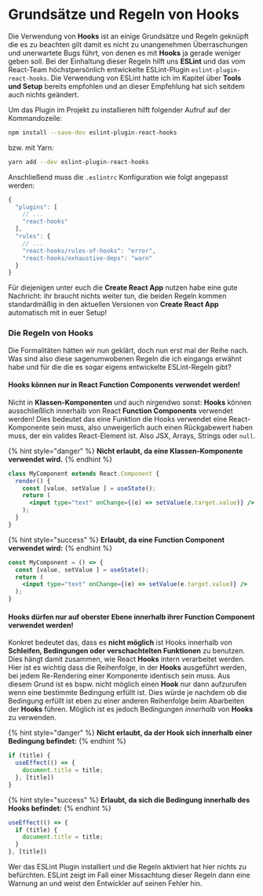# Grundsätze und Regeln von Hooks

Die Verwendung von **Hooks** ist an einige Grundsätze und Regeln geknüpft die es zu beachten gilt damit es nicht zu unangenehmen Überraschungen und unerwartete Bugs führt, von denen es mit **Hooks** ja gerade weniger geben soll. Bei der Einhaltung dieser Regeln hilft uns **ESLint** und das vom React-Team höchstpersönlich entwickelte ESLint-Plugin `eslint-plugin-react-hooks`. Die Verwendung von ESLint hatte ich im Kapitel über **Tools und Setup** bereits empfohlen und an dieser Empfehlung hat sich seitdem auch nichts geändert.

Um das Plugin im Projekt zu installieren hilft folgender Aufruf auf der Kommandozeile:

```bash
npm install --save-dev eslint-plugin-react-hooks
```

bzw. mit Yarn:

```bash
yarn add --dev eslint-plugin-react-hooks
```

Anschließend muss die `.eslintrc` Konfiguration wie folgt angepasst werden:

```javascript
{
  "plugins": [
    // ...
    "react-hooks"
  ],
  "rules": {
    // ...
    "react-hooks/rules-of-hooks": "error",
    "react-hooks/exhaustive-deps": "warn"
  }
}
```

Für diejenigen unter euch die **Create React App** nutzen habe eine gute Nachricht: ihr braucht nichts weiter tun, die beiden Regeln kommen standardmäßig in den aktuellen Versionen von **Create React App** automatisch mit in euer Setup!

### Die Regeln von Hooks

Die Formalitäten hätten wir nun geklärt, doch nun erst mal der Reihe nach. Was sind also diese sagenumwobenen Regeln die ich eingangs erwähnt habe und für die die es sogar eigens entwickelte ESLint-Regeln gibt?

#### Hooks können nur in React Function Components verwendet werden!

Nicht in **Klassen-Komponenten** und auch nirgendwo sonst: **Hooks** können ausschließlich innerhalb von React **Function Components** verwendet werden! Dies bedeutet das eine Funktion die Hooks verwendet eine React-Komponente sein muss, also unweigerlich auch einen Rückgabewert haben muss, der ein valides React-Element ist. Also JSX, Arrays, Strings oder `null`.

{% hint style="danger" %}
**Nicht erlaubt, da eine Klassen-Komponente verwendet wird.**
{% endhint %}

```jsx
class MyComponent extends React.Component {
  render() {
    const [value, setValue ] = useState();
    return (
      <input type="text" onChange={(e) => setValue(e.target.value)} />
    );
  }
}
```

{% hint style="success" %}
**Erlaubt, da eine Function Component verwendet wird:**
{% endhint %}

```jsx
const MyComponent = () => {
  const [value, setValue ] = useState();
  return (
    <input type="text" onChange={(e) => setValue(e.target.value)} />
  );
}
```

#### Hooks dürfen nur auf oberster Ebene innerhalb ihrer Function Component verwendet werden!

Konkret bedeutet das, dass es **nicht möglich** ist Hooks innerhalb von **Schleifen, Bedingungen oder verschachtelten Funktionen** zu benutzen. Dies hängt damit zusammen, wie React **Hooks** intern verarbeitet werden. Hier ist es wichtig dass die Reihenfolge, in der **Hooks** ausgeführt werden, bei jedem Re-Rendering einer Komponente identisch sein muss. Aus diesem Grund ist es bspw. nicht möglich einen **Hook** nur dann aufzurufen wenn eine bestimmte Bedingung erfüllt ist. Dies würde je nachdem ob die Bedingung erfüllt ist eben zu einer anderen Reihenfolge beim Abarbeiten der **Hooks** führen. Möglich ist es jedoch Bedingungen _innerhalb_ von **Hooks** zu verwenden.

{% hint style="danger" %}
**Nicht erlaubt, da der Hook sich innerhalb einer Bedingung befindet:**
{% endhint %}

```javascript
if (title) {
  useEffect(() => {
    document.title = title;
  }, [title])
}
```

{% hint style="success" %}
**Erlaubt, da sich die Bedingung innerhalb des Hooks befindet:**
{% endhint %}

```javascript
useEffect(() => {
  if (title) {
    document.title = title;
  }
}, [title])
```

Wer das ESLint Plugin installiert und die Regeln aktiviert hat hier nichts zu befürchten. ESLint zeigt im Fall einer Missachtung dieser Regeln dann eine Warnung an und weist den Entwickler auf seinen Fehler hin.

